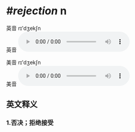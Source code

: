 # ***\#rejection*** n
英音 rɪ'dʒekʃn  
英音
<audio src="./media/rejection1_AAC.aac" controls="controls"></audio>

美音 rɪ'dʒekʃn  
美音
<audio src="./media/rejection2_AAC.aac" controls="controls"></audio>



  

英文释义
---
### 1.**否决；拒绝接受**  


